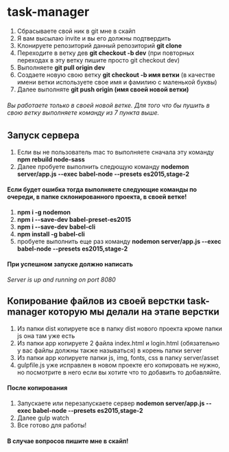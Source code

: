 # task-manager
1. Сбрасываете свой ник в git мне в скайп
2. Я вам высылаю invite и вы его должны подтвердить
3. Клонируете репозиторий данный репозиторий **git clone** 
4. Переходите в ветку дев **git checkout -b dev** (при повторных переходах в эту ветку пишите просто git checkout dev)
5. Выполняете **git pull origin dev**
6. Создаете новую свою ветку **git checkout -b имя ветки**  (в качестве имени ветки используете свое имя и фамилию с маленькой буквы)
7. Далее выполняте  **git push origin (имя своей новой ветки)**
###### Вы работаете только в своей новой ветке. Для того что бы пушить в свою ветку выполняете команду из 7 пункта выше.


## Запуск сервера
1. Если вы не пользователь mac то выполняете сначала эту команду **npm rebuild node-sass** 
2. Далее пробуете выполнить следющую команду **nodemon server/app.js --exec babel-node --presets es2015,stage-2**

#### Если будет ошибка тогда выполняете следующие команды по очереди, в папке склонированного проекта, в своей ветке!
1. **npm i -g nodemon**
2. **npm i --save-dev babel-preset-es2015**
3. **npm i --save-dev babel-cli**
4. **npm install -g babel-cli**
5. пробуете выполнить еще раз команду **nodemon server/app.js --exec babel-node --presets es2015,stage-2**

#### При успешном запуске должно написать 
*Server is up and running on port 8080*

## Копирование файлов из своей верстки task-manager которую мы делали на этапе верстки
1. Из папки dist копируете все в папку dist нового проекта кроме папки js она там уже есть
2. Из папки app копируете 2 файла index.html и login.html (обязательно у вас файлы должны также называться) в корень папки server
3. Из папки app копируете папки js, img, fonts, css в папку server/asset
4. gulpfile.js уже исправлен в новом проекте его копировать не нужно, но посмотрите в него если вы хотите что то добавить то добавляйте.

#### После копирования
1. Запускаете или перезапускаете сервер **nodemon server/app.js --exec babel-node --presets es2015,stage-2**
2. Далее gulp watch
3. Все готово для работы!

#### В случае вопросов пишите мне в скайп!
